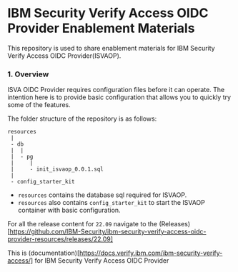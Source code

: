 # IBM Security Verify Access OIDC Provider Enablement Materials

This repository is used to share enablement materials for IBM Security Verify Access OIDC Provider(ISVAOP). 

### 1. Overview

ISVA OIDC Provider requires configuration files before it can operate. The intention here is to provide 
basic configuration that allows you to quickly try some of the features.

The folder structure of the repository is as follows:
```
resources
 |
 - db
 |  | 
 |  - pg
 |     | 
 |     - init_isvaop_0.0.1.sql
 |
 - config_starter_kit

```
- `resources` contains the database sql required for ISVAOP.
- `resources` also contains `config_starter_kit` to start the ISVAOP container with basic configuration.

For all the release content for `22.09` navigate to the (Releases)[https://github.com/IBM-Security/ibm-security-verify-access-oidc-provider-resources/releases/22.09]

This is (documentation)[https://docs.verify.ibm.com/ibm-security-verify-access/] for IBM Security Verify Access OIDC Provider 
